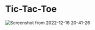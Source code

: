 # Tic-Tac-Toe

![Screenshot from 2022-12-16 20-41-26](https://user-images.githubusercontent.com/106758417/208145385-ab35b307-8ae4-49af-a6b7-855b6be59ff5.png)
